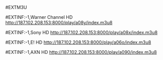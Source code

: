 #EXTM3U

#EXTINF:-1,Warner Channel HD
http://187.102.208.153:8000/play/a08y/index.m3u8

#EXTINF:-1,Sony HD
http://187.102.208.153:8000/play/a08x/index.m3u8

#EXTINF:-1,E! HD
http://187.102.208.153:8000/play/a06o/index.m3u8

#EXTINF:-1,AXN HD
http://187.102.208.153:8000/play/a090/index.m3u8
